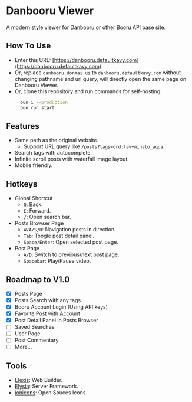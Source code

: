 # Danbooru Viewer
A modern style viewer for [Danbooru](https://danbooru.donmai.us) or other Booru API base site.

## How To Use
- Enter this URL: [https://danbooru.defaultkavy.com](https://danbooru.defaultkavy.com).
- Or, replace `danbooru.donmai.us` to `danbooru.defaultkavy.com` without changing pathname and url query, will directly open the same page on Danbooru Viewer.
- Or, clone this repository and run commands for self-hosting:
  ```sh
    bun i --production
    bun run start
  ```

## Features
- Same path as the original website.
    - Support URL query like `/posts?tags=ord:fav+minato_aqua`.
- Search tags with autocomplete.
- Infinite scroll posts with waterfall image layout.
- Mobile friendly.

## Hotkeys
- Global Shortcut
  - `Q`: Back.
  - `E`: Forward.
  - `/`: Open search bar.
- Posts Browser Page
  - `W/A/S/D`: Navigation posts in direction.
  - `Tab`: Toogle post detail panel.
  - `Space/Enter`: Open selected post page.
- Post Page
  - `A/D`: Switch to previous/next post page.
  - `Spacebar`: Play/Pause video.

## Roadmap to V1.0
- [x] Posts Page
- [x] Posts Search with any tags
- [x] Booru Account Login (Using API keys)
- [x] Favorite Post with Account
- [x] Post Detail Panel in Posts Browser
- [ ] Saved Searches
- [ ] User Page
- [ ] Post Commentary
- [ ] More...

## Tools
- [Elexis](https://git.defaultkavy.com/defaultkavy/elexis): Web Builder.
- [Elysia](https://elysiajs.com/): Server Framework.
- [ionicons](https://ionic.io/ionicons): Open Souces Icons.